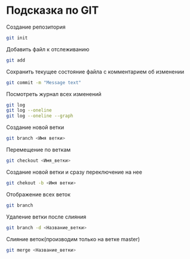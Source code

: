 # Подсказка по GIT

Создание репозитория
```sh
git init
```
Добавить файл к отслеживанию
```sh
git add
```
Сохранить текущее состояние файла с комментарием об изменении
```sh
git commit -m "Message text"
```
Посмотреть журнал всех изменений
```sh
git log
git log --oneline
git log --oneline --graph
```
Создание новой ветки
```sh
git branch <Имя ветки>
```
Перемещение по веткам
```sh
git checkout <Имя_ветки>
```
Создание новой ветки и сразу переключение на нее
```sh
git chekout -b <Имя ветки>
```
Отображение всех веток
```sh
git branch
```
Удаление ветки после слияния
```sh
git branch -d <Название_ветки>
```
Слияние веток(производим только на ветке master) 
```sh
git merge <Название_ветки>
```